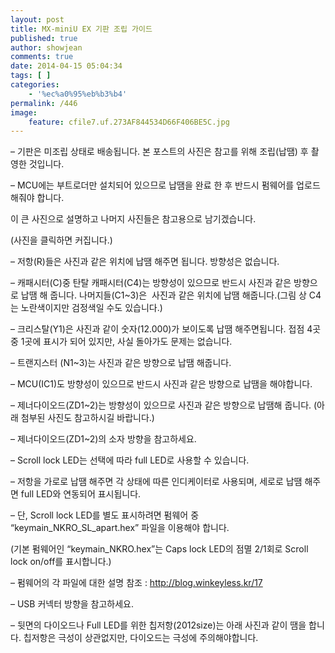 ```yaml
---
layout: post
title: MX-miniU EX 기판 조립 가이드
published: true
author: showjean
comments: true
date: 2014-04-15 05:04:34
tags: [ ]
categories:
    - '%ec%a0%95%eb%b3%b4'
permalink: /446
image:
    feature: cfile7.uf.273AF844534D66F406BE5C.jpg
---
```

&#8211; 기판은 미조립 상태로 배송됩니다. 본 포스트의 사진은 참고를 위해 조립(납땜) 후 촬영한 것입니다.

&#8211; MCU에는 부트로더만 설치되어 있으므로 납땜을 완료 한 후 반드시 펌웨어를 업로드 해줘야 합니다.







이 큰 사진으로 설명하고 나머지 사진들은 참고용으로 남기겠습니다.

(사진을 클릭하면 커집니다.)




  




&#8211; 저항(R)들은 사진과 같은 위치에 납땜 해주면 됩니다. 방향성은 없습니다.

&#8211; 캐패시터(C)중 탄탈 캐패시터(C4)는 방향성이 있으므로 반드시 사진과 같은 방향으로 납땜 해 줍니다. 나머지들(C1~3)은 &nbsp;사진과 같은 위치에 납땜 해줍니다.(그림 상 C4는 노란색이지만 검정색일 수도 있습니다.)

&#8211; 크리스탈(Y1)은 사진과 같이 숫자(12.000)가 보이도록 납땜 해주면됩니다. 접점 4곳 중 1곳에 표시가 되어 있지만, 사실 돌아가도 문제는 없습니다.

&#8211; 트랜지스터 (N1~3)는 사진과 같은 방향으로 납땜 해줍니다.&nbsp;

&#8211; MCU(IC1)도 방향성이 있으므로 반드시 사진과 같은 방향으로 납땜을 해야합니다.

&#8211;&nbsp;제너다이오드(ZD1~2)는 방향성이 있으므로 사진과 같은 방향으로 납땜해 줍니다. (아래 첨부된 사진도 참고하시길 바랍니다.)










  




&#8211; 제너다이오드(ZD1~2)의 소자 방향을 참고하세요.








  




&#8211; Scroll lock LED는 선택에 따라 full LED로 사용할 수 있습니다.&nbsp;

&#8211; 저항을 가로로 납땜 해주면 각 상태에 따른 인디케이터로 사용되며, 세로로 납땜 해주면 full LED와 연동되어 표시됩니다.

&#8211; 단, Scroll lock LED를 별도 표시하려면 펌웨어 중 &#8220;keymain\_NKRO\_SL_apart.hex&#8221; 파일을 이용해야 합니다.

(기본 펌웨어인 &#8220;keymain_NKRO.hex&#8221;는 Caps lock LED의 점멸 2/1회로 Scroll lock on/off를&nbsp;표시합니다.)

&#8211; 펌웨어의 각 파일에 대한 설명 참조 : http://blog.winkeyless.kr/17










  




&#8211; USB 커넥터 방향을 참고하세요.







&#8211; 뒷면의 다이오드나 Full LED를 위한 칩저항(2012size)는 아래 사진과 같이 땜을 합니다. 칩저항은 극성이 상관없지만, 다이오드는 극성에 주의해야합니다.


  
    
  
  
  
  
  
  
     
    
    
    